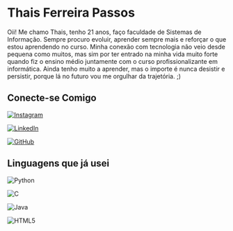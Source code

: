 
# Thais Ferreira Passos

Oii! Me chamo Thais, tenho 21 anos, faço faculdade de Sistemas de Informação. Sempre procuro evoluir, aprender sempre mais e reforçar o que estou aprendendo no curso. Minha conexão com tecnologia não veio desde pequena como muitos, mas sim por ter entrado na minha vida muito forte quando fiz o ensino médio juntamente com o curso profissionalizante em informática. Ainda tenho muito a aprender, mas o importe é nunca desistir e persistir, porque lá no futuro vou me orgulhar da trajetória. ;)

## Conecte-se Comigo

[![Instagram](https://img.shields.io/badge/-Instagram-%23E4405F?style=for-the-badge&logo=instagram&logoColor=white)](https://www.instagram.com/ferreirap.thais/) 

[![LinkedIn](https://img.shields.io/badge/LinkedIn-0077B5?style=for-the-badge&logo=linkedin&logoColor=white)](https://www.linkedin.com/in/thais-ferreira-b444482a2/) 

[![GitHub](https://img.shields.io/badge/GitHub-100000?style=for-the-badge&logo=github&logoColor=white)](https://github.com/thaisfp)

## Linguagens que já usei

![Python](https://img.shields.io/badge/python-3670A0?style=for-the-badge&logo=python&logoColor=ffdd54)

![C](https://img.shields.io/badge/C-00599C?style=for-the-badge&logo=c&logoColor=white)

![Java](https://img.shields.io/badge/java-%23ED8B00.svg?style=for-the-badge&logo=openjdk&logoColor=white)

![HTML5](https://img.shields.io/badge/HTML5-E34F26?style=for-the-badge&logo=html5&logoColor=white)
